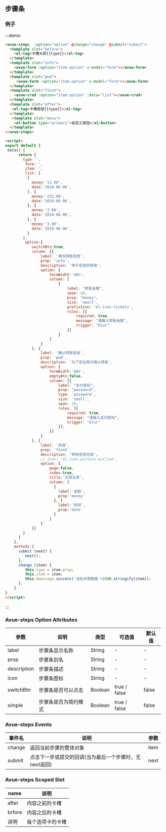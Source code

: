 <script>
export default {
 data() {
      return {
         type:'',
         form:'',
         item:'',
         list: [
          {
            money:'12.00',
            date:'2018-06-06',
          }, {
            money:'233.00',
            date:'2018-06-06',
          }, {
            money:'2.00',
            date:'2018-06-06',
          }, {
            money:'3.00',
            date:'2018-06-06',
          }
        ],
         option:{
            switchBtn:true,
            column: [{
                label: '填写转账信息',
                prop: 'info',
                description: '用于信息的转账',
                option: {
                    formWidth:'40%',
                    submitBtn:false,
                    emptyBtn:false,
                    column: [
                        {
                            label: "转账金额",
                            span: 24,
                            prop: "money",
                            size: 'small',
                            prefixIcon: 'el-icon-tickets',
                            rules: [{
                                required: true,
                                message: "请输入转账金额",
                                trigger: "blur"
                            }]
                        }
                    ]
                }
            }, {
                label: '确认转账信息',
                prop: 'pwd',
                description: '为了安全再次确认转账',
                option: {
                    formWidth:'40%',
                    submitBtn:false,
                    emptyBtn:false,
                    column: [{
                        label: "支付密码",
                        prop: "password",
                        type: 'password',
                        size: 'small',
                        span: 24,
                        rules: [{
                            required: true,
                            message: "请输入支付密码",
                            trigger: "blur"
                        }],
                    }]
                }
            }, {
                label: '完成',
                prop: 'finsh',
                description: '转账信息完成',
                // icon: 'el-icon-picture-outline',
                option: {
                    page:false,
                    index:true,
                    title:'交易记录',
                    column: [
                      {
                        label:'金额',
                        prop:'money'
                      }, {
                        label:'时间',
                        prop:'date'
                      }
                    ]
                }
            }]
        }
      }
    },
    methods:{
       submit (next) {
         next();
       },
      change (item) {
         this.type = item.prop;
         this.item = item;
         this.$message.success('当前步骤数据'+JSON.stringify(item));
      },
    }
}
</script>

<style>

</style>

## 步骤条



### 例子

:::demo 
```html
<avue-steps  :option="option" @change="change" @submit="submit">
  <template slot="before">
    <el-tag>卡槽头部{{type}}</el-tag>
  </template>
  <template slot="info">
    <avue-form :option="item.option" v-model="form"></avue-form>
  </template>
  <template slot="pwd">
     <avue-form :option="item.option" v-model="form"></avue-form>
  </template>
  <template slot="finsh">
    <avue-crud :option="item.option" :data="list"></avue-crud>
  </template>
  <template slot="after">
   <el-tag>卡槽尾部{{type}}</el-tag>
  </template>
   <template slot="menu">
    <el-button type="primary">自定义按钮</el-button>
  </template>
</avue-steps>

<script>
export default {
 data() {
      return {
        type:'',
         form:'',
         item:'',
         list: [
          {
            money:'12.00',
            date:'2018-06-06',
          }, {
            money:'233.00',
            date:'2018-06-06',
          }, {
            money:'2.00',
            date:'2018-06-06',
          }, {
            money:'3.00',
            date:'2018-06-06',
          }
        ],
         option:{
            switchBtn:true,
            column: [{
                label: '填写转账信息',
                prop: 'info',
                description: '用于信息的转账',
                option: {
                    formWidth:'40%',
                    column: [
                        {
                            label: "转账金额",
                            span: 24,
                            prop: "money",
                            size: 'small',
                            prefixIcon: 'el-icon-tickets',
                            rules: [{
                                required: true,
                                message: "请输入转账金额",
                                trigger: "blur"
                            }]
                        }
                    ]
                }
            }, {
                label: '确认转账信息',
                prop: 'pwd',
                description: '为了安全再次确认转账',
                option: {
                    formWidth:'40%',
                    emptyBtn:false,
                    column: [{
                        label: "支付密码",
                        prop: "password",
                        type: 'password',
                        size: 'small',
                        span: 24,
                        rules: [{
                            required: true,
                            message: "请输入支付密码",
                            trigger: "blur"
                        }],
                    }]
                }
            }, {
                label: '完成',
                prop: 'finsh',
                description: '转账信息完成',
                // icon: 'el-icon-picture-outline',
                option: {
                    page:false,
                    index:true,
                    title:'交易记录',
                    column: [
                      {
                        label:'金额',
                        prop:'money'
                      }, {
                        label:'时间',
                        prop:'date'
                      }
                    ]
                }
            }]
        }
      }
    },
    methods:{
      submit (next) {
         next();
      },
      change (item) {
         this.type = item.prop;
         this.item = item;
         this.$message.success('当前步骤数据'+JSON.stringify(item));
      },
    }
}
</script>
```
:::


### Avue-steps Option Attributes

| 参数      | 说明          | 类型      | 可选值                           | 默认值  |
|---------- |-------------- |---------- |--------------------------------  |-------- |
| label | 步骤条显示名称 | String | -  | - |
| prop | 步骤条别名 | String | -  | - |
| description | 步骤条描述 | String | -  | - |
| icon | 步骤条图标 | String | -  | - |
| switchBtn | 步骤条是否可以点击 | Boolean | true / false  | false |
| simple | 步骤条是否为简约模式 | Boolean | true / false  | false |

### Avue-steps Events

| 事件名 | 说明 | 参数 |
| ---- | ---- | ---- |
| change | 返回当前步骤的整体对象 | item |
| submit | 点击下一步或提交的回调(当为最后一个步骤时，无next返回) |next |


### Avue-steps Scoped Slot

| name | 说明 |
|------|--------|
| after | 内容之前的卡槽 |
| brfore | 内容之后的卡槽 |
| 说明   | 每个选项卡的卡槽  |

